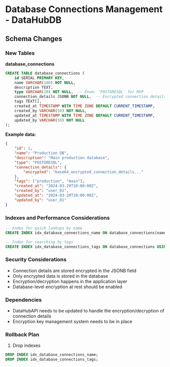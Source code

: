 # Database Connections Management - DataHubDB

## Schema Changes

### New Tables

**database_connections**
```sql
CREATE TABLE database_connections (
    id SERIAL PRIMARY KEY,
    name VARCHAR(100) NOT NULL,
    description TEXT,
    type VARCHAR(20) NOT NULL,  -- Enum: 'POSTGRESQL' for MVP
    connection_details JSONB NOT NULL,  -- Encrypted connection details
    tags TEXT[],
    created_at TIMESTAMP WITH TIME ZONE DEFAULT CURRENT_TIMESTAMP,
    created_by VARCHAR(50) NOT NULL,
    updated_at TIMESTAMP WITH TIME ZONE DEFAULT CURRENT_TIMESTAMP,
    updated_by VARCHAR(50) NOT NULL
);
```

**Example data:**
```json
{
    "id": 1,
    "name": "Production DB",
    "description": "Main production database",
    "type": "POSTGRESQL",
    "connection_details": {
        "encrypted": "base64_encrypted_connection_details..."
    },
    "tags": ["production", "main"],
    "created_at": "2024-03-20T10:00:00Z",
    "created_by": "user_01",
    "updated_at": "2024-03-20T10:00:00Z",
    "updated_by": "user_01"
}
```

### Indexes and Performance Considerations
```sql
-- Index for quick lookups by name
CREATE INDEX idx_database_connections_name ON database_connections(name);

-- Index for searching by tags
CREATE INDEX idx_database_connections_tags ON database_connections USING GIN(tags);
```

### Security Considerations
- Connection details are stored encrypted in the JSONB field
- Only encrypted data is stored in the database
- Encryption/decryption happens in the application layer
- Database-level encryption at rest should be enabled

### Dependencies
- DataHubAPI needs to be updated to handle the encryption/decryption of connection details
- Encryption key management system needs to be in place

### Rollback Plan
1. Drop indexes
```sql
DROP INDEX idx_database_connections_name;
DROP INDEX idx_database_connections_tags;
```